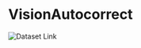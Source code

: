 # VisionAutocorrect

![Dataset Link](https://www.kaggle.com/datasets/jeetgohil/visionautocorrectdataset)
